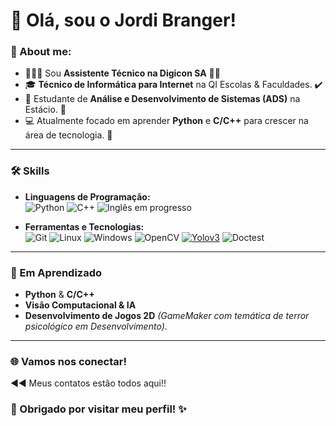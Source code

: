 # 👋 Olá, sou o Jordi Branger! 

### 🎯 About me:
- 👨🏽‍💻 Sou **Assistente Técnico na Digicon SA** 🙏🏻
- 🎓 **Técnico de Informática para Internet** na QI Escolas & Faculdades. ✔️
- 📘 Estudante de **Análise e Desenvolvimento de Sistemas (ADS)** na Estácio.  🔄
- 💻 Atualmente focado em aprender **Python** e **C/C++** para crescer na área de tecnologia. 🎯

--- 

### 🛠️ Skills
- **Linguagens de Programação:**  
  ![Python](https://img.shields.io/badge/Python-3.10-blue) ![C++](https://img.shields.io/badge/C++-00599C?logo=c%2b%2b&logoColor=white) ![Inglês em progresso](https://img.shields.io/badge/Inglês-A2/B1-blue)
  
- **Ferramentas e Tecnologias:**  
  ![Git](https://img.shields.io/badge/Git-✔️-lightgrey) ![Linux](https://img.shields.io/badge/Linux-Ubuntu-important) 
  ![Windows](https://img.shields.io/badge/Windows-✔️-lightblue)  ![OpenCV](https://img.shields.io/badge/OpenCV-✔️-blue)
  [![Yolov3](https://img.shields.io/badge/Yolov3-blue)](https://github.com/ultralytics/yolov3) ![Doctest](https://img.shields.io/badge/Doctest-CB3837?logo=c%2b%2b&logoColor=white)

---

### 🌱 Em Aprendizado
- **Python** & **C/C++**
- **Visão Computacional & IA**  
- **Desenvolvimento de Jogos 2D** *(GameMaker com temática de terror psicológico em Desenvolvimento)*.  

---
### 🌐 Vamos nos conectar!

◀️◀️ Meus contatos estão todos aqui!!

### 🙏 Obrigado por visitar meu perfil! ✨
